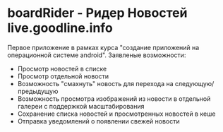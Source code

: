 # boardRider - Ридер Новостей live.goodline.info
Первое приложение в рамках курса "создание приложений на операционной системе android".
Заявленые возможности:
* Просмотр новостей в списке
* Просмотр отдельной новости
* Возможность "смахнуть" новость для перехода на следующую/предыдущую
* Возможность просмотра изображений из новости в отдельной галереи с поддержкой масштабирования
* Сохранение  списка новостей и просмотренных новостей в кеше
* Отправка уведомлений о появлении свежей новости

